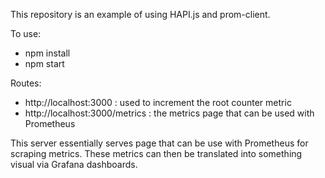 This repository is an example of using HAPI.js and prom-client.

To use:
- npm install
- npm start

Routes:
- http://localhost:3000 : used to increment the root counter metric
- http://localhost:3000/metrics : the metrics page that can be used with Prometheus

This server essentially serves page that can be use with Prometheus for scraping metrics. These
metrics can then be translated into something visual via Grafana dashboards.
